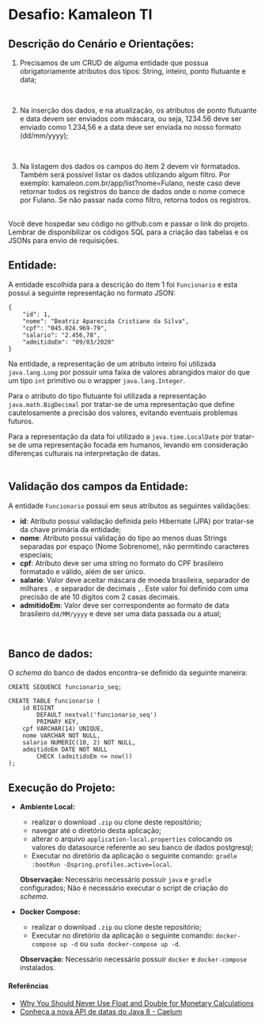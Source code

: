 # Desafio: Kamaleon TI

## Descrição do Cenário e Orientações:

1. Precisamos de um CRUD de alguma entidade que possua obrigatoriamente atributos dos tipos: String, inteiro, ponto flutuante e data;
<br>

2. Na inserção dos dados, e na atualização, os atributos de ponto flutuante e data devem ser enviados com máscara, ou seja, 1234.56 deve ser enviado como 1.234,56 e a data deve ser enviada no nosso formato (dd/mm/yyyy);
<br>

3. Na listagem dos dados os campos do item 2 devem vir formatados. Também será possível listar os dados utilizando algum filtro. Por exemplo: kamaleon.com.br/app/list?nome=Fulano, neste caso deve retornar todos os registros do banco de dados onde o nome comece por Fulano. Se não passar nada como filtro, retorna todos os registros.  
<br>
Você deve hospedar seu código no github.com e passar o link do projeto. Lembrar de disponibilizar os códigos SQL para a criação das tabelas e os JSONs para envio de requisições.  
<br>

## Entidade:

A entidade escolhida para a descrição do item 1 foi `Funcionario` e esta possui a seguinte representação no formato JSON:

```
{
    "id": 1,
    "nome": "Beatriz Aparecida Cristiane da Silva",
    "cpf": "045.024.969-79",
    "salario": "2.456,78",
    "admitidoEm": "09/03/2020"
}
```

Na entidade, a representação de um atributo inteiro foi utilizada `java.lang.Long` por possuir uma faixa de valores abrangidos maior do que um tipo `int` primitivo ou o wrapper `java.lang.Integer`.

Para o atributo do tipo flutuante foi utilizada a representação `java.math.BigDecimal` por tratar-se de uma representação que define cautelosamente a precisão dos valores, evitando eventuais problemas futuros.

Para a representação da data foi utilizado a `java.time.LocalDate` por tratar-se de uma representação focada em humanos, levando em consideração diferenças culturais na interpretação de datas.  
<br>

## Validação dos campos da Entidade:

A entidade `Funcionario` possui em seus atributos as seguintes validações:

* **id**: Atributo possui validação definida pelo Hibernate (JPA) por tratar-se da chave primária da entidade;
* **nome**: Atributo possui validação do tipo ao menos duas Strings separadas por espaço (Nome Sobrenome), não permitindo caracteres especiais;
* **cpf**: Atributo deve ser uma string no formato do CPF brasileiro formatado e válido, além de ser único.
* **salario**: Valor deve aceitar máscara de moeda brasileira, separador de milhares `.` e separador de decimais `,`. Este valor foi definido com uma precisão de até 10 digitos com 2 casas decimais.
* **admitidoEm**: Valor deve ser correspondente ao formato de data brasileiro `dd/MM/yyyy` e deve ser uma data passada ou a atual;  
<br>

## Banco de dados: 

O *schema* do banco de dados encontra-se definido da seguinte maneira:

```
CREATE SEQUENCE funcionario_seq;

CREATE TABLE funcionario (
    id BIGINT 
        DEFAULT nextval('funcionario_seq') 
        PRIMARY KEY,
    cpf VARCHAR(14) UNIQUE,
    nome VARCHAR NOT NULL,
    salario NUMERIC(10, 2) NOT NULL,
    admitidoEm DATE NOT NULL 
        CHECK (admitidoEm <= now())
);
```

## Execução do Projeto:

* **Ambiente Local:**
    - realizar o download `.zip` ou clone deste repositório;
    - navegar até o diretório desta aplicação;
    - alterar o arquivo `application-local.properties` colocando os valores do datasource referente ao seu banco de dados postgresql;
    - Executar no diretório da aplicação o seguinte comando: `gradle :bootRun -Dspring.profiles.active=local`.

    **Observação:** Necessário necessário possuir `java` e `gradle` configurados; Não é necessário executar o script de criação do *schema*.

* **Docker Compose:**
    - realizar o download `.zip` ou clone deste repositório;
    - Executar no diretório da aplicação o seguinte comando: `docker-compose up -d` ou `sudo docker-compose up -d`.

    **Observação:** Necessário necessário possuir `docker` e `docker-compose` instalados.

#### Referências

- [Why You Should Never Use Float and Double for Monetary Calculations
](https://dzone.com/articles/never-use-float-and-double-for-monetary-calculatio)
- [Conheça a nova API de datas do Java 8 - Caelum](https://blog.caelum.com.br/conheca-a-nova-api-de-datas-do-java-8/)

